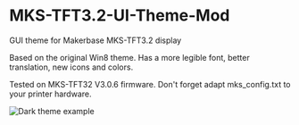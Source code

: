 # MKS-TFT3.2-UI-Theme-Mod
GUI theme for Makerbase MKS-TFT3.2 display

Based on the original Win8 theme. Has a more legible font, better translation, new icons and colors.

Tested on MKS-TFT32 V3.0.6 firmware. Don't forget adapt mks_config.txt to your printer hardware.

![Dark theme example](https://github.com/Dalpek/MKS-TFT3.2-UI-Theme-Mod/blob/master/screenshots/screenshot0.jpg)
